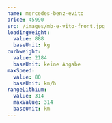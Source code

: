 ```yaml
---
name: mercedes-benz-evito
price: 45990
src: /images/mb-e-vito-front.jpg
loadingWeight:
  value: 888
  baseUnit: kg
curbweight:
  value: 2184
  baseUnit: keine Angabe
maxSpeed:
  value: 80
  baseUnit: km/h
rangeLithium:
  value: 314
  maxValue: 314
  baseUnit: km
---
```

